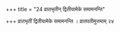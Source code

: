 +++
title = "24 व्रातभृतीन् द्वितीयामेके समामनन्ति"

+++
व्रातभृतीं द्वितीयामेके समामनन्ति । व्रातपतीमुत्तमाम् २४